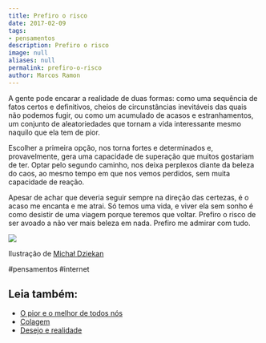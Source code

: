 ```yaml
---
title: Prefiro o risco
date: 2017-02-09
tags:
- pensamentos
description: Prefiro o risco
image: null
aliases: null
permalink: prefiro-o-risco
author: Marcos Ramon
---
```

A gente pode encarar a realidade de duas formas: como uma sequência de fatos certos e definitivos, cheios de circunstâncias inevitáveis das quais não podemos fugir, ou como um acumulado de acasos e estranhamentos, um conjunto de aleatoriedades que tornam a vida interessante mesmo naquilo que ela tem de pior.

Escolher a primeira opção, nos torna fortes e determinados e, provavelmente, gera uma capacidade de superação que muitos gostariam de ter. Optar pelo segundo caminho, nos deixa perplexos diante da beleza do caos, ao mesmo tempo em que nos vemos perdidos, sem muita capacidade de reação.

Apesar de achar que deveria seguir sempre na direção das certezas, é o acaso me encanta e me atrai. Só temos uma vida, e viver ela sem sonho é como desistir de uma viagem porque teremos que voltar. Prefiro o risco de ser avoado a não ver mais beleza em nada. Prefiro me admirar com tudo.

<img src="/assets/img/prefiro-o risco-medium.jpeg">

Ilustração de [Michał Dziekan](http://michaldziekan.tumblr.com/)


#pensamentos #internet<div class="leia-tambem" markdown="1">
## Leia também:

- <a href="/o-pior-e-o-melhor-de-todos-nos">O pior e o melhor de todos nós</a>
- <a href="/colagem">Colagem</a>
- <a href="/desejo-e-realidade">Desejo e realidade</a>
</div>